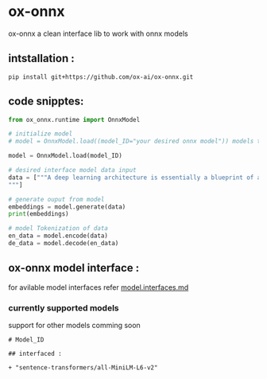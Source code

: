 # ox-onnx


ox-onnx a clean interface lib to work with onnx models 


## intstallation :

```
pip install git+https://github.com/ox-ai/ox-onnx.git
```

## code snipptes:

```py
from ox_onnx.runtime import OnnxModel

# initialize model
# model = OnnxModel.load((model_ID="your desired onnx model")) models that have interfaced

model = OnnxModel.load(model_ID)

# desired interface model data input
data = ["""A deep learning architecture is essentially a blueprint of a neural network, outlining how data flows through multiple interconnected layers, extracting features and making decisions. Key components include input, hidden, and output layers, activation functions, weights, biases, and a loss function. Common architectures are CNNs, RNNs, LSTMs, GRUs, Transformers, GANs, and Autoencoders, each tailored for specific tasks like image recognition, natural language processing, and generative models.
"""]

# generate ouput from model
embeddings = model.generate(data)
print(embeddings)

# model Tokenization of data
en_data = model.encode(data)
de_data = model.decode(en_data)

```

## ox-onnx model interface :

for avilable model interfaces refer [model.interfaces.md](./docs/model.interfaces.md)

### currently supported models

support for other models comming soon

``` 
# Model_ID 

## interfaced :

+ "sentence-transformers/all-MiniLM-L6-v2"

```